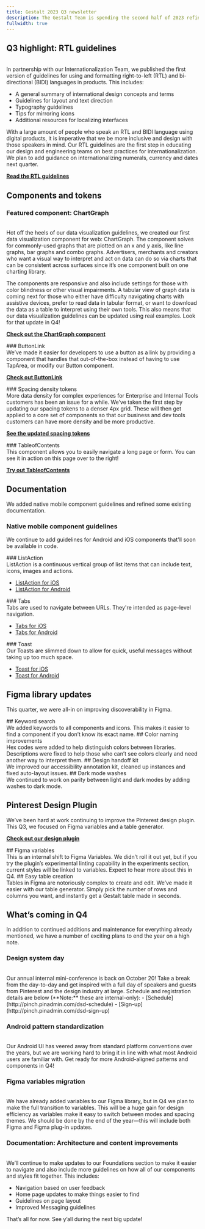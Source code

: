 ```yaml
---
title: Gestalt 2023 Q3 newsletter
description: The Gestalt Team is spending the second half of 2023 refining, cleaning up and improving previous iterations. We also cranked out brand new components, guidelines and tokens along the way.
fullwidth: true
---
```


## Q3 highlight: RTL guidelines 
<ImgHero width={1050} height={590} src="https://i.pinimg.com/originals/a8/64/02/a864028b1abd18cdc2794e44fadd7b97.png" alt="Illustration showing 3 screens with content flowing from right to left." />
<br />
In partnership with our Internationalization Team, we published the first version of guidelines for using and formatting right-to-left (RTL) and bi-directional (BIDI) languages in products. This includes:

- A general summary of international design concepts and terms
- Guidelines for layout and text direction
- Typography guidelines
- Tips for mirroring icons
- Additional resources for localizing interfaces

With a large amount of people who speak an RTL and BIDI language using digital products, it is imperative that we be more inclusive and design with those speakers in mind. Our RTL guidelines are the first step in educating our design and engineering teams on best practices for internationalization. We plan to add guidance on internationalizing numerals, currency and dates next quarter.

**[Read the RTL guidelines](https://gestalt.pinterest.systems/foundations/rtl_guidelines/about_international_design)**

## Components and tokens
### Featured component: ChartGraph
<ImgHero width={1050} height={590} src="https://i.pinimg.com/originals/96/50/a3/9650a322f58fa3614a325cea3284d0ad.png" alt="Illustration bar and line graphs in a checkboard grid." />
<br />
Hot off the heels of our data visualization guidelines, we created our first data visualization component for web: ChartGraph. The component solves for commonly-used graphs that are plotted on an x and y axis, like line graphs, bar graphs and combo graphs. ‌Advertisers, merchants and creators who want a visual way to interpret and act on data can do so via charts that can be consistent across surfaces since it’s one component built on one charting library.

The components are responsive and also include settings for those with color blindness or other visual impairments. A tabular view of graph data is coming next for those who either have difficulty navigating charts with assistive devices, prefer to read data in tabular format, or want to download the data as a table to interpret using their own tools. This also means that our data visualization guidelines can be updated using real examples. Look for that update in Q4!

**[Check out the ChartGraph component](https://gestalt.pinterest.systems/web/chartgraph)**

<TwoCol>
<Group>
### ButtonLink
<ImgHero width={525} height={350} src="https://i.pinimg.com/originals/58/f2/d5/58f2d55de641a773ea50dbcaa26517a3.png" alt="An illustration of a button on a page with a Visit icon next to the label signifying that it is a link." />
<br />
We’ve made it easier for developers to use a button as a link by providing a component that handles that out-of-the-box instead of having to use TapArea, or modify our Button component.

**[Check out ButtonLink](https://gestalt.pinterest.systems/web/buttonlink)**
</Group>

<Group>
### Spacing density tokens
<ImgHero width={525} height={350} src="https://i.pinimg.com/originals/c9/ee/91/c9ee91ba0da8ac1ad0de923a567819f0.png" alt="An illustration showing gradual increases in spacing with the increments of 4px, 8px and 12px." />
<br />
More data density for complex experiences for Enterprise and Internal Tools customers has been an issue for a while. We’ve taken the first step by updating our spacing tokens to a denser 4px grid. These will then get applied to a core set of components so that our business and dev tools customers can have more density and be more productive.

**[See the updated spacing tokens](https://gestalt.pinterest.systems/foundations/design_tokens#Spacing)**
</Group>
</TwoCol>

<TwoCol>
<Group>
### TableofContents
<ImgHero width={525} height={350} src="https://i.pinimg.com/originals/50/2e/3f/502e3fafcc8b933638b0a2f58593db27.png" alt="An illustration showing content on a page with TableofContents next to it." />
<br />
This component allows you to easily navigate a long page or form. You can see it in action on this page over to the right!

**[Try out TableofContents](https://gestalt.pinterest.systems/web/tableofcontents)**
</Group>
<Group></Group>
</TwoCol>

## Documentation
We added native mobile component guidelines and refined some existing documentation.

### Native mobile component guidelines
We continue to add guidelines for Android and iOS components that'll soon be available in code.

<TwoCol>
<Group>
### ListAction
<ImgHero width={525} height={350} src="https://i.pinimg.com/originals/02/18/d3/0218d3becaeff05715189211b3e224a1.png" alt="An illustration showing a ListAction." />
<br />
ListAction is a continuous vertical group of list items that can include text, icons, images and actions.

* [ListAction for iOS](https://gestalt.pinterest.systems/ios/listaction)
* [ListAction for Android](https://gestalt.pinterest.systems/android/listaction)
</Group>
<Group>
### Tabs
<ImgHero width={525} height={350} src="https://i.pinimg.com/originals/b4/26/bd/b426bd05929fa90b4ea5e9f248b7db03.png" alt="An illustration showing tabs with a Pin representation underneath them." />
<br />
Tabs are used to navigate between URLs. They're intended as page-level navigation.

* [Tabs for iOS](https://gestalt.pinterest.systems/ios/tabs)
* [Tabs for Android](https://gestalt.pinterest.systems/android/tabs)

</Group>
</TwoCol>

<TwoCol>
<Group>
### Toast
<ImgHero width={525} height={350} src="https://i.pinimg.com/originals/27/00/35/270035cd6766a6ecc9bf54acc89776b9.png" alt="An illustration shown a toast at the bottom of a mobile screen." />
<br />
Our Toasts are slimmed down to allow for quick, useful messages without taking up too much space.

* [Toast for iOS](https://gestalt.pinterest.systems/ios/toast)
* [Toast for Android](https://gestalt.pinterest.systems/android/toast)
</Group>
<Group></Group>
</TwoCol>

## Figma library updates
This quarter, we were all-in on improving discoverability in Figma.

<TwoCol>
<Group>
## Keyword search
<ImgHero width={525} height={350} src="https://i.pinimg.com/originals/48/12/f6/4812f6f8f42c2082e99069c140db24fe.png" alt="An illustration of a magnifying glass focusing on keywords." />
<br />
We added keywords to all components and icons. This makes it easier to find a component if you don’t know its exact name.
</Group>
<Group>
## Color naming improvements
<ImgHero width={525} height={350} src="https://i.pinimg.com/originals/cc/9c/44/cc9c445bed7136991d00392bf0682e4a.png" alt="An illustration of a swatchbook fanned out to show multiple color ramps." />
<br />
Hex codes were added to help distinguish colors between libraries. Descriptions were fixed to help those who can’t see colors clearly and need another way to interpret them.
</Group>
</TwoCol>

<TwoCol>
<Group>
## Design handoff kit
<ImgHero width={525} height={350} src="https://i.pinimg.com/originals/cb/d4/b3/cbd4b3fce3fb44d9ae75d9985efea751.png" alt="An illustration with the Figma logo in the center of it to signify our handoff kit." />
<br />
We improved our accessibility annotation kit, cleaned up instances and fixed auto-layout issues.
</Group>
<Group>
## Dark mode washes
<ImgHero width={525} height={350} src="https://i.pinimg.com/originals/6d/86/63/6d8663dfc8e7cbd611c54a332c5c4f65.png" alt="An illustration of a dark wash circle overlaying a lighter circle to show the concept of transparency." />
<br />
We continued to work on parity between light and dark modes by adding washes to dark mode.
</Group>
</TwoCol>

## Pinterest Design Plugin
We’ve been hard at work continuing to improve the Pinterest design plugin. This Q3, we focused on Figma variables and a table generator.

**[Check out our design plugin](http://pinch.pinadmin.com/pinterest-design-plugin)**

<TwoCol>
<Group>
## Figma variables
<ImgHero width={525} height={350} src="https://i.pinimg.com/originals/22/a7/49/22a74910e7137148709bbfa0bd485e54.png" alt="An illustration showing a variable being connected to components and styles." />
<br />
This is an internal shift to Figma Variables. We didn’t roll it out yet, but if you try the plugin’s experimental linting capability in the experiments section, current styles will be linked to variables. Expect to hear more about this in Q4.
</Group>
<Group>
## Easy table creation
<ImgHero width={525} height={350} src="https://i.pinimg.com/originals/ed/48/f1/ed48f193e46f8d2e5dc9efe9fd12627e.png" alt="An illustration of rows and columns selected with an arrow pointing to a table." />
<br />
Tables in Figma are notoriously complex to create and edit. We’ve made it easier with our table generator. Simply pick the number of rows and columns you want, and instantly get a Gestalt table made in seconds.
</Group>
</TwoCol>

## What’s coming in Q4
In addition to continued additions and maintenance for everything already mentioned, we have a number of exciting plans to end the year on a high note.

### Design system day
<ImgHero width={1050} height={590} src="https://i.pinimg.com/originals/fc/64/af/fc64afc4cd23b367fc2aa47325b78f07.png" alt="An illustration highlighting Design System Day." />
<br />
Our annual internal mini-conference is back on October 20!  Take a break from the day-to-day and get inspired with a full day of speakers and guests from Pinterest and the design industry at large. Schedule and registration details are below (**Note:**  these are internal-only):
- [Schedule](http://pinch.pinadmin.com/dsd-schedule)
- [Sign-up](http://pinch.pinadmin.com/dsd-sign-up)

### Android pattern standardization
<ImgHero width={1050} height={590} src="https://i.pinimg.com/originals/b5/94/81/b594819a404f2a0533fae2f8aee2a1a9.png" alt="An illustration showing the Android logo and Android phone screens." />
<br />
Our Android UI has veered away from standard platform conventions over the years, but we are working hard to bring it in line with what most Android users are familiar with. Get ready for more Android-aligned patterns and components in Q4!

### Figma variables migration
<ImgHero width={1050} height={590} src="https://i.pinimg.com/originals/f8/c8/c8/f8c8c8304ce17a92db71651127d031b8.png" alt="An illustration of Figma variables being applied to 3 phone screens." />
<br />
We have already added variables to our Figma library, but in Q4 we plan to make the full transition to variables. This will be a huge gain for design efficiency as variables make it easy to switch between modes and spacing themes. We should be done by the end of the year—this will include both Figma and Figma plug-in updates.

### Documentation: Architecture and content improvements
<ImgHero width={1050} height={590} src="https://i.pinimg.com/originals/8e/77/30/8e77302fd3e01aa438ae4273ac8cf3fb.png" alt="An illustration of an information architecture diagram with a heart." />
<br />
We’ll continue to make updates to our Foundations section to make it easier to navigate and also include more guidelines on how all of our components and styles fit together. This includes:

* Navigation based on user feedback
* Home page updates to make things easier to find
* Guidelines on page layout
* Improved Messaging guidelines

That’s all for now. See y’all during the next big update!






